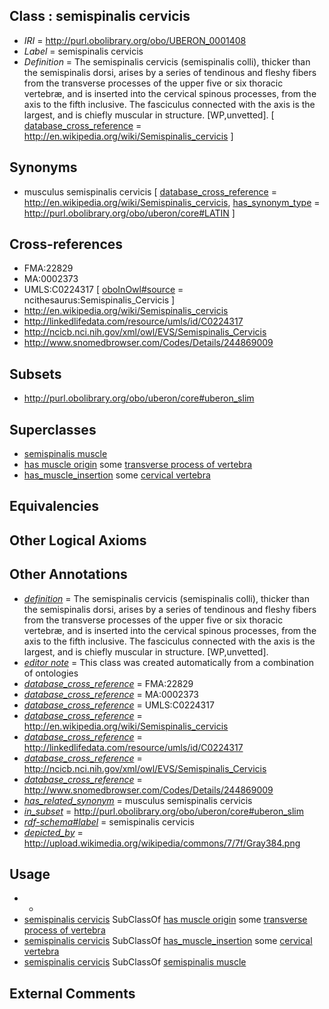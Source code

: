 
## Class : semispinalis cervicis

 * *IRI* = http://purl.obolibrary.org/obo/UBERON_0001408
 * *Label* = semispinalis cervicis
 * *Definition* = The semispinalis cervicis (semispinalis colli), thicker than the semispinalis dorsi, arises by a series of tendinous and fleshy fibers from the transverse processes of the upper five or six thoracic vertebræ, and is inserted into the cervical spinous processes, from the axis to the fifth inclusive. The fasciculus connected with the axis is the largest, and is chiefly muscular in structure. [WP,unvetted]. [ [database_cross_reference](../../ef/oboInOwl#hasDbXref.md) = http://en.wikipedia.org/wiki/Semispinalis_cervicis ]

## Synonyms

 * musculus semispinalis cervicis [ [database_cross_reference](../../ef/oboInOwl#hasDbXref.md) = http://en.wikipedia.org/wiki/Semispinalis_cervicis, [has_synonym_type](../../pe/oboInOwl#hasSynonymType.md) = http://purl.obolibrary.org/obo/uberon/core#LATIN ]

## Cross-references

 * FMA:22829
 * MA:0002373
 * UMLS:C0224317 [ [oboInOwl#source](../../ce/oboInOwl#source.md) = ncithesaurus:Semispinalis_Cervicis ]
 * http://en.wikipedia.org/wiki/Semispinalis_cervicis
 * http://linkedlifedata.com/resource/umls/id/C0224317
 * http://ncicb.nci.nih.gov/xml/owl/EVS/Semispinalis_Cervicis
 * http://www.snomedbrowser.com/Codes/Details/244869009

## Subsets

 * http://purl.obolibrary.org/obo/uberon/core#uberon_slim

## Superclasses

 * [semispinalis muscle](../../UBERON/17/UBERON_0011017.md)
 * [has muscle origin](../../RO/72/RO_0002372.md) some [transverse process of vertebra](../../UBERON/77/UBERON_0001077.md)
 * [has_muscle_insertion](../../RO/73/RO_0002373.md) some [cervical vertebra](../../UBERON/13/UBERON_0002413.md)

## Equivalencies


## Other Logical Axioms


## Other Annotations

 * *[definition](../../IAO/15/IAO_0000115.md)* = The semispinalis cervicis (semispinalis colli), thicker than the semispinalis dorsi, arises by a series of tendinous and fleshy fibers from the transverse processes of the upper five or six thoracic vertebræ, and is inserted into the cervical spinous processes, from the axis to the fifth inclusive. The fasciculus connected with the axis is the largest, and is chiefly muscular in structure. [WP,unvetted].
 * *[editor note](../../IAO/16/IAO_0000116.md)* = This class was created automatically from a combination of ontologies
 * *[database_cross_reference](../../ef/oboInOwl#hasDbXref.md)* = FMA:22829
 * *[database_cross_reference](../../ef/oboInOwl#hasDbXref.md)* = MA:0002373
 * *[database_cross_reference](../../ef/oboInOwl#hasDbXref.md)* = UMLS:C0224317
 * *[database_cross_reference](../../ef/oboInOwl#hasDbXref.md)* = http://en.wikipedia.org/wiki/Semispinalis_cervicis
 * *[database_cross_reference](../../ef/oboInOwl#hasDbXref.md)* = http://linkedlifedata.com/resource/umls/id/C0224317
 * *[database_cross_reference](../../ef/oboInOwl#hasDbXref.md)* = http://ncicb.nci.nih.gov/xml/owl/EVS/Semispinalis_Cervicis
 * *[database_cross_reference](../../ef/oboInOwl#hasDbXref.md)* = http://www.snomedbrowser.com/Codes/Details/244869009
 * *[has_related_synonym](../../ym/oboInOwl#hasRelatedSynonym.md)* = musculus semispinalis cervicis
 * *[in_subset](../../et/oboInOwl#inSubset.md)* = http://purl.obolibrary.org/obo/uberon/core#uberon_slim
 * *[rdf-schema#label](../../el/rdf-schema#label.md)* = semispinalis cervicis
 * *[depicted_by](../../depicted/by/depicted_by.md)* = http://upload.wikimedia.org/wikipedia/commons/7/7f/Gray384.png

## Usage

 * -
 * [semispinalis cervicis](../../UBERON/08/UBERON_0001408.md) SubClassOf [has muscle origin](../../RO/72/RO_0002372.md) some [transverse process of vertebra](../../UBERON/77/UBERON_0001077.md)
 * [semispinalis cervicis](../../UBERON/08/UBERON_0001408.md) SubClassOf [has_muscle_insertion](../../RO/73/RO_0002373.md) some [cervical vertebra](../../UBERON/13/UBERON_0002413.md)
 * [semispinalis cervicis](../../UBERON/08/UBERON_0001408.md) SubClassOf [semispinalis muscle](../../UBERON/17/UBERON_0011017.md)

## External Comments

